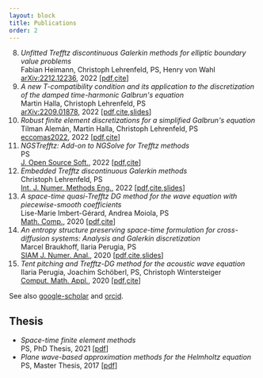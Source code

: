 ```yaml
---
layout: block
title: Publications
order: 2
---
```


  8. _Unfitted Trefftz discontinuous Galerkin methods for elliptic boundary value problems_  
Fabian Heimann, Christoph Lehrenfeld, PS, Henry von Wahl  
[arXiv:2212.12236](https://arxiv.org/abs/2212.12236), 2022  [[pdf](https://arxiv.org/pdf/2212.12236.pdf),[cite](./cite#item8)]  
  7. _A new T-compatibility condition and its application to the discretization of the damped time-harmonic Galbrun's equation_  
Martin Halla, Christoph Lehrenfeld, PS  
[arXiv:2209.01878](https://arxiv.org/abs/2209.01878), 2022  [[pdf]( https://arxiv.org/pdf/2209.01878.pdf),[cite](./cite#item7),[slides](./assets/slides/galbrun.pdf)]
  6. _Robust finite element discretizations for a simplified Galbrun's equation_  
Tilman Alemán, Martin Halla, Christoph Lehrenfeld, PS  
[eccomas2022](https://www.scipedia.com/public/Aleman_et_al_2022a), 2022  [[pdf]( https://arxiv.org/pdf/2205.15650.pdf),[cite](./cite#item6)]
  5. _NGSTrefftz: Add-on to NGSolve for Trefftz methods_  
PS  
[J. Open Source Soft.](https://doi.org/10.21105/joss.04135), 2022  [[pdf](https://doi.org/10.21105/joss.04135),[cite](./cite#item5)]
  4. _Embedded Trefftz discontinuous Galerkin methods_   
Christoph Lehrenfeld, PS   
[Int. J. Numer. Methods Eng.](https://doi.org/10.1002/nme.7258), 2022  [[pdf]( https://arxiv.org/pdf/2201.07041.pdf),[cite](./cite#item4),[slides](./assets/slides/embtrefftz.pdf)]  
  3. _A space-time quasi-Trefftz DG method for the wave equation with piecewise-smooth coefficients_  
Lise-Marie Imbert-Gérard, Andrea Moiola, PS  
[Math. Comp.](https://doi.org/10.1090/mcom/3786), 2020  [[pdf](https://arxiv.org/pdf/2011.04617.pdf),[cite](./cite#item3)]   
  2. _An entropy structure preserving space-time formulation for cross-diffusion systems: Analysis and Galerkin discretization_  
Marcel Braukhoff, Ilaria Perugia, PS  
[SIAM J. Numer. Anal.](https://doi.org/10.1137/20M1360086), 2020  [[pdf](https://arxiv.org/pdf/2006.13069.pdf),[cite](./cite#item2),[slides](./assets/slides/crossdiff.pdf)]   
  1. _Tent pitching and Trefftz-DG method for the acoustic wave equation_  
Ilaria Perugia, Joachim Schöberl, PS, Christoph Wintersteiger   
[Comput. Math. Appl.](https://doi.org/10.1016/j.camwa.2020.01.006), 2020  [[pdf](https://arxiv.org/pdf/1907.02367.pdf),[cite](./cite#item1)]  


<!--more-->
See also 
[google-scholar](https://scholar.google.com/citations?user=FMK3AzAAAAAJ&hl=en&oi=ao)
and
[orcid](https://orcid.org/0000-0001-5073-3366).

Thesis
------------
  * _Space-time finite element methods_  
PS,  PhD Thesis, 2021 [[pdf](https://utheses.univie.ac.at/detail/59809/)] 
  * _Plane wave-based approximation methods for the Helmholtz equation_
PS,  Master Thesis, 2017 [[pdf](http://othes.univie.ac.at/47577/)] 
